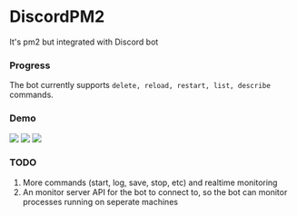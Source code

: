 # DiscordPM2
It's pm2 but integrated with Discord bot

### Progress
The bot currently supports `delete, reload, restart, list, describe` commands.

### Demo
![](https://github.com/Yuu6883/DiscordPM2/blob/master/demo/restart.png?raw=true)
![](https://github.com/Yuu6883/DiscordPM2/blob/master/demo/describe.png?raw=true)
![](https://github.com/Yuu6883/DiscordPM2/blob/master/demo/list.png?raw=true)

### TODO
1. More commands (start, log, save, stop, etc) and realtime monitoring
2. An monitor server API for the bot to connect to, so the bot can monitor processes running on seperate machines
